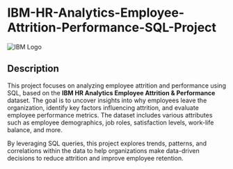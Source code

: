 # IBM-HR-Analytics-Employee-Attrition-Performance-SQL-Project

![IBM Logo](https://upload.wikimedia.org/wikipedia/commons/5/51/IBM_logo.svg)

## Description

This project focuses on analyzing employee attrition and performance using SQL, based on the **IBM HR Analytics Employee Attrition & Performance** dataset. The goal is to uncover insights into why employees leave the organization, identify key factors influencing attrition, and evaluate employee performance metrics. The dataset includes various attributes such as employee demographics, job roles, satisfaction levels, work-life balance, and more.

By leveraging SQL queries, this project explores trends, patterns, and correlations within the data to help organizations make data-driven decisions to reduce attrition and improve employee retention.
